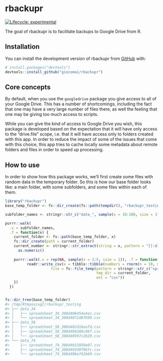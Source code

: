
<!-- README.md is generated from README.Rmd. Please edit that file -->

# rbackupr

<!-- badges: start -->

[![Lifecycle:
experimental](https://img.shields.io/badge/lifecycle-experimental-orange.svg)](https://lifecycle.r-lib.org/articles/stages.html#experimental)
<!-- badges: end -->

The goal of rbackupr is to facilitate backups to Google Drive from R.

## Installation

You can install the development version of rbackupr from
[GitHub](https://github.com/) with:

``` r
# install.packages("devtools")
devtools::install_github("giocomai/rbackupr")
```

## Core concepts

By default, when you use the `googledrive` package you give access to
all of your Google Drive. This has a number of shortcomings, including
the fact that one may have a very large number of files there, as well
the feeling that one may be giving too much access to scripts.

While you can give the kind of access to Google Drive you wish, this
package is developed based on the expectation that it will have only
access to the “drive.file” scope, i.e. that it will have access only to
folders created with this app. In order to reduce the impact of some of
the issues that come with this choice, this app tries to cache locally
some metadata about remote folders and files in order to speed up
processing.

## How to use

In order to show how this package works, we’ll first create some files
with random data in the temporary folder. So this is how our base folder
looks like: a main folder, with some subfolders, and some files within
each of them.

``` r
library("rbackupr")
base_temp_folder <- fs::dir_create(fs::path(tempdir(), "rbackupr_testing"))

subfolder_names <- stringr::str_c("data_", sample(x = 10:100, size = 3, replace = FALSE))

purrr::walk(
  .x = subfolder_names,
  .f = function(x) {
    current_folder <- fs::path(base_temp_folder, x)
    fs::dir_create(path = current_folder)
    current_number <- stringr::str_extract(string = x, pattern = "[[:digit:]]+") %>% 
      as.numeric()
    
    purrr::walk(.x = rep(NA, sample(x = 2:5, size = 1)), .f = function(x){
          readr::write_csv(x = tibble::tibble(numbers = rnorm(n = 10, mean = current_number)), 
                     file = fs::file_temp(pattern = stringr::str_c("spreadsheet_", current_number, "_"),
                                          tmp_dir = current_folder,
                                          ext = "csv"))
    })
  })


fs::dir_tree(base_temp_folder)
#> /tmp/RtmposzxgC/rbackupr_testing
#> ├── data_34
#> │   ├── spreadsheet_34_308d406454e4ac.csv
#> │   └── spreadsheet_34_308d4072d6f699.csv
#> ├── data_58
#> │   ├── spreadsheet_58_308d402d16eafd.csv
#> │   ├── spreadsheet_58_308d404286c9bf.csv
#> │   └── spreadsheet_58_308d40597c2b20.csv
#> └── data_74
#>     ├── spreadsheet_74_308d4015050e07.csv
#>     ├── spreadsheet_74_308d403d9f96fc.csv
#>     └── spreadsheet_74_308d406e742b69.csv
```
